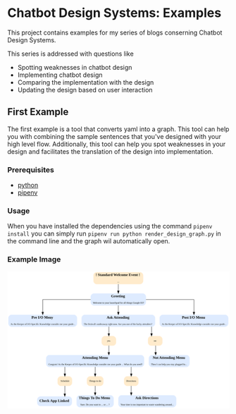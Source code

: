 # Chatbot Design Systems: Examples
This project contains examples for my series of blogs conserning Chatbot Design Systems.

This series is addressed with questions like
 - Spotting weaknesses in chatbot design
 - Implementing chatbot design
 - Comparing the implementation with the design
 - Updating the design based on user interaction

## First Example
The first example is a tool that converts yaml into a graph. 
This tool can help you with combining the sample sentences that you've designed with your high level flow.
Additionally, this tool can help you spot weaknesses in your design
and facilitates the translation of the design into implementation.

### Prerequisites
- [python](https://www.python.org/)
- [pipenv](https://docs.pipenv.org/en/latest/)

### Usage
When you have installed the dependencies using the command `pipenv install` 
you can simply run `pipenv run python render_design_graph.py` in the command line and the graph wil automatically open.

### Example Image
![An example generated chatbot design](https://github.com/Luttik/chatbot-design-examples/blob/master/chatbot-design.svg)
